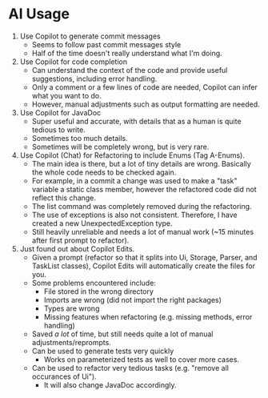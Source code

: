 # AI Usage

1. Use Copilot to generate commit messages
    - Seems to follow past commit messages style
    - Half of the time doesn't really understand what I'm doing.
2. Use Copilot for code completion
    - Can understand the context of the code and provide useful suggestions, including error handling.
    - Only a comment or a few lines of code are needed, Copilot can infer what you want to do.
    - However, manual adjustments such as output formatting are needed.
3. Use Copilot for JavaDoc
    - Super useful and accurate, with details that as a human is quite tedious to write.
    - Sometimes too much details.
    - Sometimes will be completely wrong, but is very rare.
4. Use Copilot (Chat) for Refactoring to include Enums (Tag A-Enums).
    - The main idea is there, but a lot of tiny details are wrong. Basically the whole code needs to be checked again.
    - For example, in a commit a change was used to make a "task" variable a static class member,
        however the refactored code did not reflect this change.
    - The list command was completely removed during the refactoring.
    - The use of exceptions is also not consistent. Therefore, I have created a new UnexpectedException type.
    - Still heavily unreliable and needs a lot of manual work (~15 minutes after first prompt to refactor).
5. Just found out about Copilot Edits.
    - Given a prompt (refactor so that it splits into Ui, Storage, Parser, and TaskList classes), Copilot Edits will automatically create the files for you.
    - Some problems encountered include:
        - File stored in the wrong directory
        - Imports are wrong (did not import the right packages)
        - Types are wrong
        - Missing features when refactoring (e.g. missing methods, error handling)
    - Saved *a lot* of time, but still needs quite a lot of manual adjustments/reprompts.
    - Can be used to generate tests very quickly
        - Works on parameterized tests as well to cover more cases.
    - Can be used to refactor very tedious tasks (e.g. "remove all occurances of Ui").
        - It will also change JavaDoc accordingly.